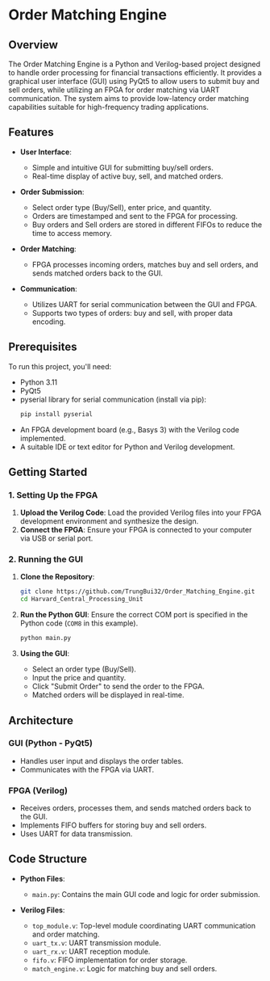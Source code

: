 # Order Matching Engine

## Overview

The Order Matching Engine is a Python and Verilog-based project designed to handle order processing for financial transactions efficiently. It provides a graphical user interface (GUI) using PyQt5 to allow users to submit buy and sell orders, while utilizing an FPGA for order matching via UART communication. The system aims to provide low-latency order matching capabilities suitable for high-frequency trading applications.

## Features

- **User Interface**: 
  - Simple and intuitive GUI for submitting buy/sell orders.
  - Real-time display of active buy, sell, and matched orders.

- **Order Submission**:
  - Select order type (Buy/Sell), enter price, and quantity.
  - Orders are timestamped and sent to the FPGA for processing.
  - Buy orders and Sell orders are stored in different FIFOs to reduce the time to access memory.

- **Order Matching**:
  - FPGA processes incoming orders, matches buy and sell orders, and sends matched orders back to the GUI.

- **Communication**:
  - Utilizes UART for serial communication between the GUI and FPGA.
  - Supports two types of orders: buy and sell, with proper data encoding.

## Prerequisites

To run this project, you'll need:

- Python 3.11
- PyQt5
- pyserial library for serial communication (install via pip):
  ```bash
  pip install pyserial
  ```
- An FPGA development board (e.g., Basys 3) with the Verilog code implemented.
- A suitable IDE or text editor for Python and Verilog development.

## Getting Started

### 1. Setting Up the FPGA

1. **Upload the Verilog Code**: Load the provided Verilog files into your FPGA development environment and synthesize the design.
2. **Connect the FPGA**: Ensure your FPGA is connected to your computer via USB or serial port.

### 2. Running the GUI

1. **Clone the Repository**:
   ```bash
   git clone https://github.com/TrungBui32/Order_Matching_Engine.git
   cd Harvard_Central_Processing_Unit 
   ```

2. **Run the Python GUI**:
   Ensure the correct COM port is specified in the Python code (`COM8` in this example).
   ```bash
   python main.py
   ```

3. **Using the GUI**:
   - Select an order type (Buy/Sell).
   - Input the price and quantity.
   - Click "Submit Order" to send the order to the FPGA.
   - Matched orders will be displayed in real-time.

## Architecture

### GUI (Python - PyQt5)
- Handles user input and displays the order tables.
- Communicates with the FPGA via UART.

### FPGA (Verilog)
- Receives orders, processes them, and sends matched orders back to the GUI.
- Implements FIFO buffers for storing buy and sell orders.
- Uses UART for data transmission.

## Code Structure

- **Python Files**:
  - `main.py`: Contains the main GUI code and logic for order submission.

- **Verilog Files**:
  - `top_module.v`: Top-level module coordinating UART communication and order matching.
  - `uart_tx.v`: UART transmission module.
  - `uart_rx.v`: UART reception module.
  - `fifo.v`: FIFO implementation for order storage.
  - `match_engine.v`: Logic for matching buy and sell orders.
